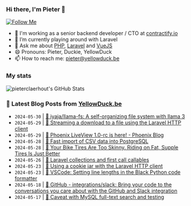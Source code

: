 ### Hi there, I'm Pieter 👋  
[![Follow Me](https://img.shields.io/github/followers/pieterclaerhout?label=Follow&style=social)](https://github.com/pieterclaerhout)

- 🏢 I'm working as a senior backend developer / CTO at [contractify.io](https://contractify.io)
- 🌱 I’m currently playing around with Laravel
- 💬 Ask me about [PHP](https://php.net), [Laravel](http://laravel.com) and [VueJS](https://vuejs.org)
- 😄 Pronouns: Pieter, Duckie, YellowDuck
- 📫 How to reach me: pieter@yellowduck.be

### My stats

![pieterclaerhout's GitHub Stats](https://github-readme-stats.vercel.app/api?username=pieterclaerhout&show_icons=true&count_private=true&line_height=40)

### 📩 Latest Blog Posts from [YellowDuck.be](https://www.yellowduck.be/)
<!-- BLOG-POST-LIST:START -->
- `2024-05-30` | [🔗 iyaja/llama-fs: A self-organizing file system with llama 3](https://www.yellowduck.be/posts/github-iyaja-llama-fs-a-self-organizing-file-system-with-llama-3)  
- `2024-05-29` | [🐥 Streaming a download to a file using the Laravel HTTP client](https://www.yellowduck.be/posts/streaming-a-download-to-a-file-using-the-laravel-http-client)  
- `2024-05-29` | [🔗 Phoenix LiveView 1.0-rc is here! - Phoenix Blog](https://www.yellowduck.be/posts/phoenix-liveview-1-0-rc-is-here-phoenix-blog)  
- `2024-05-28` | [🐥 Fast import of CSV data into PostgreSQL](https://www.yellowduck.be/posts/fast-import-of-csv-data-into-postgresql)  
- `2024-05-28` | [🔗 Your Bike Tires Are Too Skinny. Riding on Fat, Supple Tires Is Just Better](https://www.yellowduck.be/posts/your-bike-tires-are-too-skinny-riding-on-fat-supple-tires-is-just-better)  
- `2024-05-26` | [🐥 Laravel collections and first call callables](https://www.yellowduck.be/posts/laravel-collections-and-first-call-callables)  
- `2024-05-23` | [🐥 Using a cookie jar with the Laravel HTTP client](https://www.yellowduck.be/posts/using-a-cookie-jar-with-the-laravel-http-client)  
- `2024-05-23` | [🔗 VSCode: Setting line lengths in the Black Python code formatter](https://www.yellowduck.be/posts/vscode-setting-line-lengths-in-the-black-python-code-formatter)  
- `2024-05-18` | [🔗 GitHub - integrations/slack: Bring your code to the conversations you care about with the GitHub and Slack integration](https://www.yellowduck.be/posts/github-integrations-slack-bring-your-code-to-the-conversations-you-care-about-with-the-github-and-slack-integration)  
- `2024-05-17` | [🐥 Caveat with MySQL full-text search and testing](https://www.yellowduck.be/posts/caveat-with-mysql-full-text-search-and-testing)  

<!-- BLOG-POST-LIST:END -->
